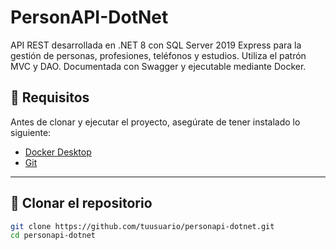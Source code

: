 # PersonAPI-DotNet

API REST desarrollada en .NET 8 con SQL Server 2019 Express para la gestión de personas, profesiones, teléfonos y estudios. Utiliza el patrón MVC y DAO. Documentada con Swagger y ejecutable mediante Docker.

## 🚀 Requisitos

Antes de clonar y ejecutar el proyecto, asegúrate de tener instalado lo siguiente:
  
- [Docker Desktop](https://www.docker.com/products/docker-desktop/)  
- [Git](https://git-scm.com/)  

---

## 🧾 Clonar el repositorio

```bash
git clone https://github.com/tuusuario/personapi-dotnet.git
cd personapi-dotnet
